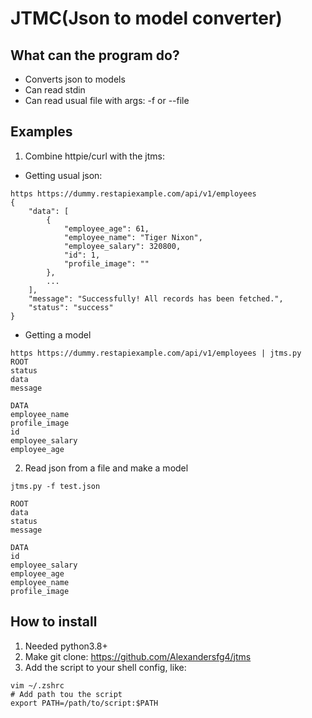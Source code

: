# JTMC(Json to model converter)
## What can the program do?
- Converts json to models
- Can read stdin
- Can read usual file with args: -f or --file

## Examples
1. Combine httpie/curl with the jtms:
- Getting usual json:
```
https https://dummy.restapiexample.com/api/v1/employees
{
    "data": [
        {
            "employee_age": 61,
            "employee_name": "Tiger Nixon",
            "employee_salary": 320800,
            "id": 1,
            "profile_image": ""
        },
        ...
    ],
    "message": "Successfully! All records has been fetched.",
    "status": "success"
}
```
- Getting a model
```
https https://dummy.restapiexample.com/api/v1/employees | jtms.py        
ROOT
status
data
message

DATA
employee_name
profile_image
id
employee_salary
employee_age

```
2. Read json from a file and make a model
```
jtms.py -f test.json 

ROOT
data
status
message

DATA
id
employee_salary
employee_age
employee_name
profile_image

```
## How to install
1. Needed python3.8+
2. Make git clone: https://github.com/Alexandersfg4/jtms
3. Add the script to your shell config, like:
```
vim ~/.zshrc
# Add path tou the script
export PATH=/path/to/script:$PATH
```
